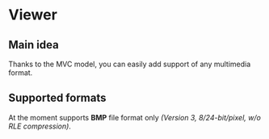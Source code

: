 # Viewer
## Main idea
Thanks to the MVC model, you can easily add support of any multimedia format.
## Supported formats
At the moment supports **BMP** file format only *(Version 3, 8/24-bit/pixel, w/o RLE compression)*.
